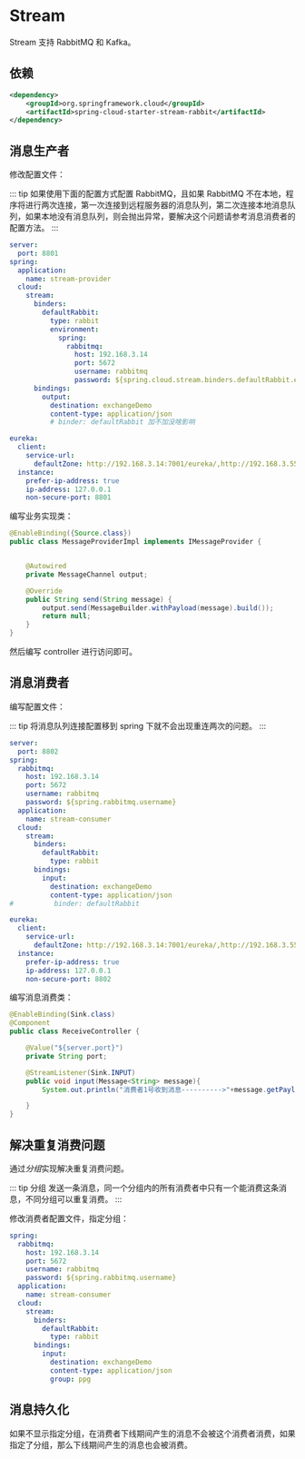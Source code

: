 # Stream

Stream 支持 RabbitMQ 和 Kafka。

## 依赖

```xml
<dependency>
    <groupId>org.springframework.cloud</groupId>
    <artifactId>spring-cloud-starter-stream-rabbit</artifactId>
</dependency>
```

## 消息生产者

修改配置文件：

::: tip
如果使用下面的配置方式配置 RabbitMQ，且如果 RabbitMQ 不在本地，程序将进行两次连接，第一次连接到远程服务器的消息队列，第二次连接本地消息队列，如果本地没有消息队列，则会抛出异常，要解决这个问题请参考消息消费者的配置方法。
:::

```yaml
server:
  port: 8801
spring:
  application:
    name: stream-provider
  cloud:
    stream:
      binders:
        defaultRabbit:
          type: rabbit
          environment:
            spring:
              rabbitmq:
                host: 192.168.3.14
                port: 5672
                username: rabbitmq
                password: ${spring.cloud.stream.binders.defaultRabbit.environment.spring.rabbitmq.username}
      bindings:
        output:
          destination: exchangeDemo
          content-type: application/json
          # binder: defaultRabbit 加不加没啥影响

eureka:
  client:
    service-url:
      defaultZone: http://192.168.3.14:7001/eureka/,http://192.168.3.55:7002/eureka/
  instance:
    prefer-ip-address: true
    ip-address: 127.0.0.1
    non-secure-port: 8801
```

编写业务实现类：

```java
@EnableBinding({Source.class})
public class MessageProviderImpl implements IMessageProvider {


    @Autowired
    private MessageChannel output;

    @Override
    public String send(String message) {
        output.send(MessageBuilder.withPayload(message).build());
        return null;
    }
}
```

然后编写 controller 进行访问即可。

## 消息消费者

编写配置文件：

::: tip
将消息队列连接配置移到 spring 下就不会出现重连两次的问题。
:::

```yaml
server:
  port: 8802
spring:
  rabbitmq:
    host: 192.168.3.14
    port: 5672
    username: rabbitmq
    password: ${spring.rabbitmq.username}
  application:
    name: stream-consumer
  cloud:
    stream:
      binders:
        defaultRabbit:
          type: rabbit
      bindings:
        input:
          destination: exchangeDemo
          content-type: application/json
#          binder: defaultRabbit

eureka:
  client:
    service-url:
      defaultZone: http://192.168.3.14:7001/eureka/,http://192.168.3.55:7002/eureka/
  instance:
    prefer-ip-address: true
    ip-address: 127.0.0.1
    non-secure-port: 8802
```

编写消息消费类：

```java
@EnableBinding(Sink.class)
@Component
public class ReceiveController {

    @Value("${server.port}")
    private String port;

    @StreamListener(Sink.INPUT)
    public void input(Message<String> message){
        System.out.println("消费者1号收到消息---------->"+message.getPayload()+"\t 端口号："+port);

    }
}
```

## 解决重复消费问题

通过*分组*实现解决重复消费问题。

::: tip 分组
发送一条消息，同一个分组内的所有消费者中只有一个能消费这条消息，不同分组可以重复消费。
:::

修改消费者配置文件，指定分组：

```yaml
spring:
  rabbitmq:
    host: 192.168.3.14
    port: 5672
    username: rabbitmq
    password: ${spring.rabbitmq.username}
  application:
    name: stream-consumer
  cloud:
    stream:
      binders:
        defaultRabbit:
          type: rabbit
      bindings:
        input:
          destination: exchangeDemo
          content-type: application/json
          group: ppg
```

## 消息持久化

如果不显示指定分组，在消费者下线期间产生的消息不会被这个消费者消费，如果指定了分组，那么下线期间产生的消息也会被消费。
